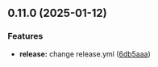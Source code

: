 ## 0.11.0 (2025-01-12)


### Features

* **release:** change release.yml ([6db5aaa](https://github.com/bitsneak/HTLLE-DA-Vorlage/commit/6db5aaa341d091f992741d59751d893ce6df6ac6))

